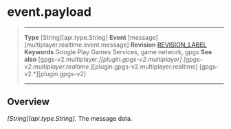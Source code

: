 # event.payload

> --------------------- ------------------------------------------------------------------------------------------
> __Type__              [String][api.type.String]
> __Event__             [message][multiplayer.realtime.event.message]
> __Revision__          [REVISION_LABEL](REVISION_URL)
> __Keywords__          Google Play Games Services, game network, gpgs
> __See also__          [gpgs-v2.multiplayer.*][plugin.gpgs-v2.multiplayer]
>                       [gpgs-v2.multiplayer.realtime.*][plugin.gpgs-v2.multiplayer.realtime]
>                       [gpgs-v2.*][plugin.gpgs-v2]
> --------------------- ------------------------------------------------------------------------------------------

## Overview

_[String][api.type.String]._ The message data.